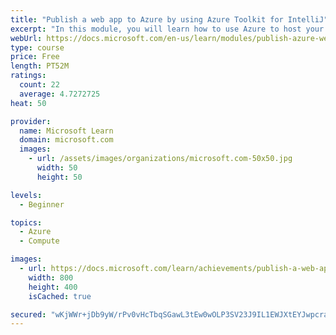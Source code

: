 ```yaml
---
title: "Publish a web app to Azure by using Azure Toolkit for IntelliJ"
excerpt: "In this module, you will learn how to use Azure to host your Java web apps, built by using IntelliJ IDEA."
webUrl: https://docs.microsoft.com/en-us/learn/modules/publish-azure-web-app-with-azure-toolkit-intellij/
type: course
price: Free
length: PT52M
ratings:
  count: 22
  average: 4.7272725
heat: 50

provider:
  name: Microsoft Learn
  domain: microsoft.com
  images:
    - url: /assets/images/organizations/microsoft.com-50x50.jpg
      width: 50
      height: 50

levels:
  - Beginner

topics:
  - Azure
  - Compute

images:
  - url: https://docs.microsoft.com/learn/achievements/publish-a-web-app-to-azure-by-using-azure-toolkit-for-intellij-social.png
    width: 800
    height: 400
    isCached: true

secured: "wKjWWr+jDb9yW/rPv0vHcTbqSGawL3tEw0wOLP3SV23J9IL1EWJXtEYJwpcraLZnALBQ1CXfPECnpUWs8Ea4ozCaVMwJWemyxomNezX2Sa/tA8rxqrAv25PjBl77RhpryuFiROTG5aAI8TUQeJ47uSS1gxQrsXuzPgGaDF3W7S5Hw8t560OoUhqGyJ0NIo1zSblxNT/LdJe+qoac2hRTK7AGQBXAzpj7yWwWYtO2a1rVYQmSmwHGhJCGScqX+xPI00fJMPXKgafc9jS2lUu+ho5QEhimtW69pbH8VEs3P6Ly1DaMbECsgER/6roVjj/uB4LQ3q4/TZ7RndojhyGKLkRCaMUa/pEY2SmWVJzdaLZE5+CngmLKB8E3EEx951qbB7VGGzP0JoEr5evmbBxBuyp4+RZk/jj5Ibgk7obqUfc=;YUkTX35tYG1HpJjwpAm50A=="
---
```


